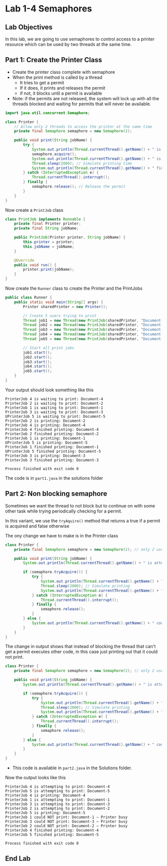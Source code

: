 # Lab 1-4 Semaphores

## Lab Objectives

In this lab, we are going to use semaphores to control access to a printer resource which can be used by two threads at the same time.

## Part 1: Create the Printer Class

- Create the printer class complete with semaphore 
- When the print method is called by a thread
  - It tries to get a permit
  - If it does, it prints and releases the permit
  - if not, it blocks until a permit is available
- Note: if the permits are not released, the system will lock up with all the threads blocked and waiting for permits that will never be available. 


```java
import java.util.concurrent.Semaphore;

class Printer {
    // Allow only 2 threads to access the printer at the same time
    private final Semaphore semaphore = new Semaphore(2);

    public void print(String jobName) {
        try {
            System.out.println(Thread.currentThread().getName() + " is waiting to print: " + jobName);
            semaphore.acquire();
            System.out.println(Thread.currentThread().getName() + " is printing: " + jobName);
            Thread.sleep(2000); // Simulate printing time
            System.out.println(Thread.currentThread().getName() + " finished printing: " + jobName);
        } catch (InterruptedException e) {
            Thread.currentThread().interrupt();
        } finally {
            semaphore.release(); // Release the permit
        }
    }
}
```

Now create a `PrintJob` class


```java
class PrintJob implements Runnable {
    private final Printer printer;
    private final String jobName;

    public PrintJob(Printer printer, String jobName) {
        this.printer = printer;
        this.jobName = jobName;
    }

    @Override
    public void run() {
        printer.print(jobName);
    }
}

```

Now create the `Runner` class to create the Printer and the PrintJobs


```java
public class Runner {
    public static void main(String[] args) {
        Printer sharedPrinter = new Printer();

        // Create 5 users trying to print
        Thread job1 = new Thread(new PrintJob(sharedPrinter, "Document-1"), "PrinterJob 1");
        Thread job2 = new Thread(new PrintJob(sharedPrinter, "Document-2"), "PrinterJob 2");
        Thread job3 = new Thread(new PrintJob(sharedPrinter, "Document-3"), "PrinterJob 3");
        Thread job4 = new Thread(new PrintJob(sharedPrinter, "Document-4"), "PrinterJob 4");
        Thread job5 = new Thread(new PrintJob(sharedPrinter, "Document-5"), "PrinterJob 5");

        // Start all print jobs
        job1.start();
        job2.start();
        job3.start();
        job4.start();
        job5.start();
    }
}
```

Your output should look something like this

```console
PrinterJob 4 is waiting to print: Document-4
PrinterJob 2 is waiting to print: Document-2
PrinterJob 1 is waiting to print: Document-1
PrinterJob 3 is waiting to print: Document-3
UPrinterJob 5 is waiting to print: Document-5
PrinterJob 2 is printing: Document-2
PrinterJob 4 is printing: Document-4
PrinterJob 4 finished printing: Document-4
PrinterJob 2 finished printing: Document-2
PrinterJob 1 is printing: Document-1
UPrinterJob 5 is printing: Document-5
PrinterJob 1 finished printing: Document-1
UPrinterJob 5 finished printing: Document-5
PrinterJob 3 is printing: Document-3
PrinterJob 3 finished printing: Document-3

Process finished with exit code 0
```

The code is in `part1.java` in the solutions folder

## Part 2: Non blocking semaphore

Sometimes we want the thread to not block but to continue on with some other task while trying periodically checking for a permit.

In this variant, we use the `tryAquire()` method that returns a true if a permit is acquired and false otherwise

The ony change we have to make is in the Printer class

```java
class Printer {
    private final Semaphore semaphore = new Semaphore(2); // only 2 users can print at once

    public void print(String jobName) {
        System.out.println(Thread.currentThread().getName() + " is attempting to print: " + jobName);

        if (semaphore.tryAcquire()) {
            try {
                System.out.println(Thread.currentThread().getName() + " is printing: " + jobName);
                Thread.sleep(2000); // Simulate printing
                System.out.println(Thread.currentThread().getName() + " finished printing: " + jobName);
            } catch (InterruptedException e) {
                Thread.currentThread().interrupt();
            } finally {
                semaphore.release();
            }
        } else {
            System.out.println(Thread.currentThread().getName() + " could NOT print: " + jobName + " — Printer busy");
        }
    }
}

```

The change in output shows that instead of blocking the thread that can't get a permit executes other code, in this case just printing out that it could not print.

```java
class Printer {
    private final Semaphore semaphore = new Semaphore(2); // only 2 users can print at once

    public void print(String jobName) {
        System.out.println(Thread.currentThread().getName() + " is attempting to print: " + jobName);

        if (semaphore.tryAcquire()) {
            try {
                System.out.println(Thread.currentThread().getName() + " is printing: " + jobName);
                Thread.sleep(2000); // Simulate printing
                System.out.println(Thread.currentThread().getName() + " finished printing: " + jobName);
            } catch (InterruptedException e) {
                Thread.currentThread().interrupt();
            } finally {
                semaphore.release();
            }
        } else {
            System.out.println(Thread.currentThread().getName() + " could NOT print: " + jobName + " — Printer busy");
        }
    }
}

```

- This code is available in `part2.java` in the Solutions folder.

Now the output looks like this

```console
PrinterJob 4 is attempting to print: Document-4
PrinterJob 5 is attempting to print: Document-5
PrinterJob 4 is printing: Document-4
PrinterJob 1 is attempting to print: Document-1
PrinterJob 3 is attempting to print: Document-3
PrinterJob 2 is attempting to print: Document-2
PrinterJob 5 is printing: Document-5
PrinterJob 1 could NOT print: Document-1 — Printer busy
PrinterJob 3 could NOT print: Document-3 — Printer busy
PrinterJob 2 could NOT print: Document-2 — Printer busy
PrinterJob 4 finished printing: Document-4
PrinterJob 5 finished printing: Document-5

Process finished with exit code 0
```

## End Lab